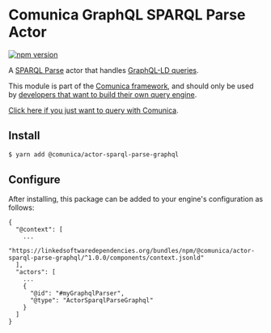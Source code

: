 # Comunica GraphQL SPARQL Parse Actor

[![npm version](https://badge.fury.io/js/%40comunica%2Factor-sparql-parse-graphql.svg)](https://www.npmjs.com/package/@comunica/actor-sparql-parse-graphql)

A [SPARQL Parse](https://github.com/comunica/comunica/tree/master/packages/bus-sparql-parse) actor that handles [GraphQL-LD queries](https://github.com/rubensworks/graphql-ld.js).

This module is part of the [Comunica framework](https://github.com/comunica/comunica),
and should only be used by [developers that want to build their own query engine](https://comunica.dev/docs/modify/).

[Click here if you just want to query with Comunica](https://comunica.dev/docs/query/).

## Install

```bash
$ yarn add @comunica/actor-sparql-parse-graphql
```

## Configure

After installing, this package can be added to your engine's configuration as follows:
```text
{
  "@context": [
    ...
    "https://linkedsoftwaredependencies.org/bundles/npm/@comunica/actor-sparql-parse-graphql/^1.0.0/components/context.jsonld"  
  ],
  "actors": [
    ...
    {
      "@id": "#myGraphqlParser",
      "@type": "ActorSparqlParseGraphql"
    }
  ]
}
```
